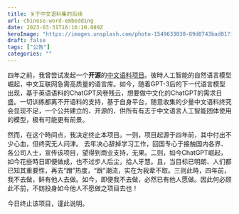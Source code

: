 ```yaml
---
title: 关于中文语料集的后续
url: chinese-word-embedding
date: 2023-03-31T16:16:10.089Z
heroImage: "https://images.unsplash.com/photo-1549633030-89d0743bad01?ixlib=rb-4.0.3&ixid=MnwxMjA3fDB8MHxwaG90by1wYWdlfHx8fGVufDB8fHx8&auto=format&fit=crop&w=1160&q=80"
draft: false
tags: ["公告"]
categories: ""
---
```


四年之前，我曾尝试发起一个**开源**的[中文语料项目](https://github.com/imhlq/ChineseWordEmbedding)。彼時人工智能的自然语言模型崛起，中文互联网急需高质量的语言库。如今，随着GPT-3后的下一代语言模型出现，基于英语语料的ChatGPT风卷残云，想要做中文化的ChatGPT的需求日盛。一切训练都离不开语料的支持，基于自身平台，随意收集的少量中文语料终究会显现不足，一个公共建立的、开源的、供所有有志于中文语言人工智能团体使用的模型，极有可能更有前景。

然而，在这个時间点，我决定终止本项目。一则，项目起源于四年前，其中付出不少心血，但终究无人问津。
去年决心辞掉学习工作，回国专心于接触国内各界、各公司人士，宣传该项目，望得到商业支持，无果。二则，如今ChatGPT崛起，如今花些時日即便做成，也不过步人后尘，拾人牙慧。且，当目标已明朗、人们都已知其重要性，再去“蹭”热度，“跟”潮流，实在为我辈不取。三则此時，四年前，我不去做，鲜有他人去做。如今，即便我不去做，必然已有他人愿做。因此何必顾此不前，不妨投身如今他人不愿做之项目去也！

今日终止该项目，谨此说明。